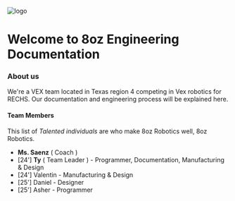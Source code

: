 ![logo](https://cdn.discordapp.com/attachments/1122312039918997614/1122323797467480155/logo3.png)  
# Welcome to 8oz Engineering Documentation

### About us  <!-- DON'T FILL PRIVATE DETAILS ABOUT TEAM UNTIL REPOSITORY GOES PRIVATE -->
We're a VEX team located in Texas region 4 competing in Vex robotics for RECHS. Our documentation and engineering process will be explained here. 

#### Team Members 
This list of *Talented individuals* are who make 8oz Robotics well, 8oz Robotics.  
 
* **Ms. Saenz** ( Coach )
* [24'] **Ty** ( Team Leader ) - Programmer, Documentation, Manufacturing & Design
* [24'] Valentin - Manufacturing & Design
* [25'] Daniel - Designer
* [25'] Asher - Programmer

<!-- #### 
The package can be found on pypi
```bash
pip install hello-pkg
``` -->

<!-- ```python # Code segment test
>>> import hello-pkg
``` -->
